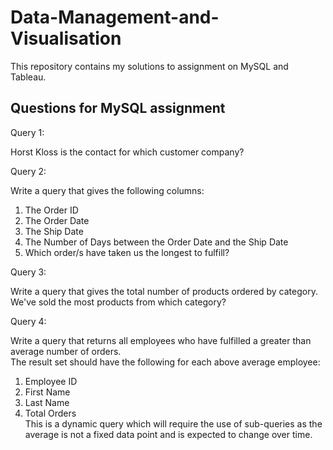 # Data-Management-and-Visualisation
This repository contains my solutions to assignment on MySQL and Tableau.  
  
## Questions for MySQL assignment
Query 1:

Horst Kloss is the contact for which customer company?

 

Query 2:

Write a query that gives the following columns:
1) The Order ID  
2) The Order Date  
3) The Ship Date  
4) The Number of Days between the Order Date and the Ship Date  
5) Which order/s have taken us the longest to fulfill?  

 

Query 3:

Write a query that gives the total number of products ordered by category. We've sold the most products from which category?

 

Query 4:

Write a query that returns all employees who have fulfilled a greater than average number of orders.  
The result set should have the following for each above average employee:

1) Employee ID  
2) First Name  
3) Last Name  
4) Total Orders  
This is a dynamic query which will require the use of sub-queries as the average is not a fixed data point 
and is expected to change over time.


  
